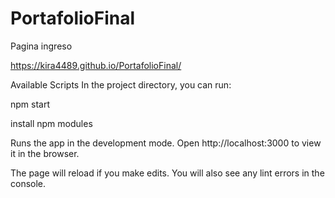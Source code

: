 # PortafolioFinal


Pagina ingreso

https://kira4489.github.io/PortafolioFinal/

Available Scripts
In the project directory, you can run:

npm start 

install npm modules

Runs the app in the development mode.
Open http://localhost:3000 to view it in the browser.

The page will reload if you make edits.
You will also see any lint errors in the console.
